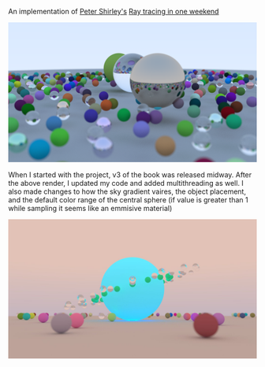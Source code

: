 
An implementation of [Peter Shirley's](https://twitter.com/Peter_shirley)  [Ray tracing in one weekend](https://raytracing.github.io/books/RayTracingInOneWeekend.html)

![First Render](https://github.com/AmarnathMurugan/Raytracing/blob/master/Raytracing%20in%20One%20Weekend/Raytracing/Renders/render.png)

When I started with the project, v3 of the book was released midway. After the above render, I updated my code and added multithreading as well. I also made changes to how the sky gradient vaires, the object placement, and the default color range of the central sphere (if value is greater than 1 while sampling it seems like an emmisive material)

![New Render](https://github.com/AmarnathMurugan/Raytracing/blob/master/Raytracing%20in%20One%20Weekend/Raytracing/Renders/Output.jpg)
